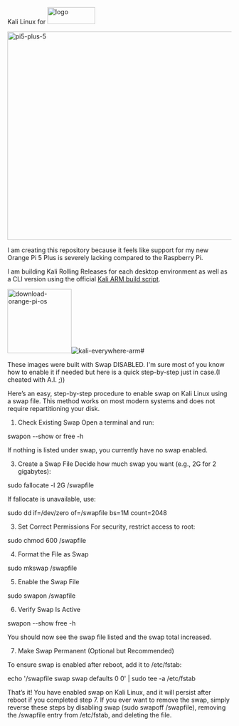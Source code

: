 Kali Linux for <img width="107" height="38" alt="logo" src="https://github.com/user-attachments/assets/667ffdbf-ea10-4c9c-817a-09cd85f41fe3" />

<img width="660" height="468" alt="pi5-plus-5" src="https://github.com/user-attachments/assets/482b8d27-8aa1-4954-95f9-4c072fea275a" />


I am creating this repository because it feels like support for my new Orange Pi 5 Plus is severely lacking compared to the Raspberry Pi.

I am building Kali Rolling Releases for each desktop environment as well as a CLI version using the official [Kali ARM build script](https://www.kali.org/docs/development/arm-build-scripts/).

<img width="144" height="144" alt="download-orange-pi-os" src="https://github.com/user-attachments/assets/82b10acf-7b32-4017-9369-c41289b1c0a9" />![kali-everywhere-arm](https://github.com/user-attachments/assets/6c5a7f9d-9006-4996-b870-2c253c044b99)#


These images were built with Swap DISABLED. I'm sure most of you know how to enable it if needed but here is a quick step-by-step just in case.(I cheated with A.I. ;))

Here’s an easy, step-by-step procedure to enable swap on Kali Linux using a swap file. This method works on most modern systems and does not require repartitioning your disk.

1. Check Existing Swap
Open a terminal and run:

swapon --show
or
free -h

If nothing is listed under swap, you currently have no swap enabled.

3. Create a Swap File
Decide how much swap you want (e.g., 2G for 2 gigabytes):

sudo fallocate -l 2G /swapfile

If fallocate is unavailable, use:

sudo dd if=/dev/zero of=/swapfile bs=1M count=2048

3. Set Correct Permissions
For security, restrict access to root:

sudo chmod 600 /swapfile

4. Format the File as Swap

sudo mkswap /swapfile

5. Enable the Swap File

sudo swapon /swapfile

6. Verify Swap Is Active
   
swapon --show
free -h

You should now see the swap file listed and the swap total increased.

7. Make Swap Permanent (Optional but Recommended)
   
To ensure swap is enabled after reboot, add it to /etc/fstab:

echo '/swapfile swap swap defaults 0 0' | sudo tee -a /etc/fstab

That’s it!
You have enabled swap on Kali Linux, and it will persist after reboot if you completed step 7. If you ever want to remove the swap, simply reverse these steps by disabling swap (sudo swapoff /swapfile), removing the /swapfile entry from /etc/fstab, and deleting the file.
